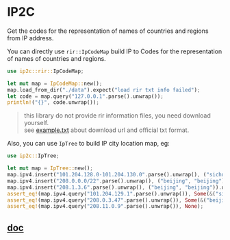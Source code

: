 # IP2C

Get the codes for the representation of names of countries and regions from IP address.

You can directly use `rir::IpCodeMap` build IP to Codes for the representation of names of countries and regions.

```rust
use ip2c::rir::IpCodeMap;

let mut map = IpCodeMap::new();
map.load_from_dir("./data").expect("load rir txt info failed");
let code = map.query("127.0.0.1".parse().unwrap());
println!("{}", code.unwrap());
 ```

> this library do not provide rir information files, you need download yourself.  
> see [example.txt](./data/example.txt) about download url and official txt format.

Also, you can use `IpTree` to build IP city location map, eg:

```rust
use ip2c::IpTree;

let mut map = IpTree::new();
map.ipv4.insert("101.204.128.0-101.204.130.0".parse().unwrap(), ("sichuan", "chengdu")).unwrap();
map.ipv4.insert("208.0.0.0/22".parse().unwrap(), ("beijing", "beijing")).unwrap();
map.ipv4.insert("208.1.3.6".parse().unwrap(), ("beijing", "beijing")).unwrap();
assert_eq!(map.ipv4.query("101.204.129.1".parse().unwrap()), Some(&("sichuan", "chengdu")));
assert_eq!(map.ipv4.query("208.0.3.47".parse().unwrap()), Some(&("beijing", "beijing")));
assert_eq!(map.ipv4.query("208.11.0.9".parse().unwrap()), None);
 ```

## [doc](https://docs.rs/ip2c/latest/ip2c/)
